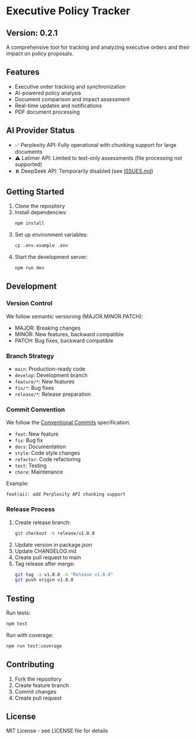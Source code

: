 # Executive Policy Tracker

## Version: 0.2.1

A comprehensive tool for tracking and analyzing executive orders and their impact on policy proposals.

## Features

- Executive order tracking and synchronization
- AI-powered policy analysis
- Document comparison and impact assessment
- Real-time updates and notifications
- PDF document processing

## AI Provider Status

- ✅ Perplexity API: Fully operational with chunking support for large documents
- ⚠️ Latimer API: Limited to text-only assessments (file processing not supported)
- ⏸️ DeepSeek API: Temporarily disabled (see [ISSUES.md](./ISSUES.md))

## Getting Started

1. Clone the repository
2. Install dependencies:
   ```bash
   npm install
   ```
3. Set up environment variables:
   ```bash
   cp .env.example .env
   ```
4. Start the development server:
   ```bash
   npm run dev
   ```

## Development

### Version Control

We follow semantic versioning (MAJOR.MINOR.PATCH):
- MAJOR: Breaking changes
- MINOR: New features, backward compatible
- PATCH: Bug fixes, backward compatible

### Branch Strategy

- `main`: Production-ready code
- `develop`: Development branch
- `feature/*`: New features
- `fix/*`: Bug fixes
- `release/*`: Release preparation

### Commit Convention

We follow the [Conventional Commits](https://www.conventionalcommits.org/) specification:

- `feat`: New feature
- `fix`: Bug fix
- `docs`: Documentation
- `style`: Code style changes
- `refactor`: Code refactoring
- `test`: Testing
- `chore`: Maintenance

Example:
```
feat(ai): add Perplexity API chunking support
```

### Release Process

1. Create release branch:
   ```bash
   git checkout -b release/v1.0.0
   ```
2. Update version in package.json
3. Update CHANGELOG.md
4. Create pull request to main
5. Tag release after merge:
   ```bash
   git tag -a v1.0.0 -m "Release v1.0.0"
   git push origin v1.0.0
   ```

## Testing

Run tests:
```bash
npm test
```

Run with coverage:
```bash
npm run test:coverage
```

## Contributing

1. Fork the repository
2. Create feature branch
3. Commit changes
4. Create pull request

## License

MIT License - see LICENSE file for details